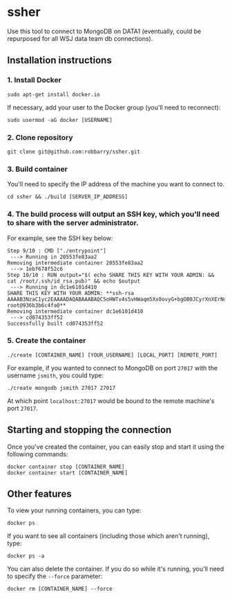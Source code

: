 # ssher

Use this tool to connect to MongoDB on DATA1 (eventually, could be repurposed for all WSJ data team db connections).

## Installation instructions

### 1. Install Docker

	sudo apt-get install docker.io

If necessary, add your user to the Docker group (you'll need to reconnect):

	sudo usermod -aG docker [USERNAME]

### 2. Clone repository

	git clone git@github.com:robbarry/ssher.git

### 3. Build container

You'll need to specify the IP address of the machine you want to connect to.

	cd ssher && ./build [SERVER_IP_ADDRESS]

### 4. The build process will output an SSH key, which you'll need to share with the server administrator.

For example, see the SSH key below:

	Step 9/10 : CMD ["./entrypoint"]
	 ---> Running in 20553fe83aa2
	Removing intermediate container 20553fe83aa2
	 ---> 1ebf678f52c6
	Step 10/10 : RUN output="$( echo SHARE THIS KEY WITH YOUR ADMIN: &&                cat /root/.ssh/id_rsa.pub)" && echo $output
	 ---> Running in dc1e6101d410
	SHARE THIS KEY WITH YOUR ADMIN: **ssh-rsa AAAAB3NzaC1yc2EAAAADAQABAAABAQC5oHWTv4s5vHWaqm5Xx8ovyG+bgOB0JCyrXnXErNq9wjnWhB3jGirSQTMGHj53p3hDWR+gV1Zgf8BJfwp4ODsuPpMnuMNyuUMWlItyKxQco8P8zi8sjJ3TfW2DNYf0QGEdkvFIMryejIoFoooDC3uUI0ofMRuyC2VPT+wOLmSOf2mgDL838XYis4Z2BC/nlVMqk+Xd792Jrgmw1deP4bT4Jb1KJC3VuZdk8mZNE7vOtQYciP5rGp3xgJPT1ZFPfIvf3GkKwQlF80B7+UsfcbRjGvUoR17EozzF+lp88xTCsDOsa51yh1ItVD4sysnJu8deqSpuEg6R1RwB/cfs9b0f root@936b3b6c4fa0**
	Removing intermediate container dc1e6101d410
	 ---> cd074353ff52
	Successfully built cd074353ff52

### 5. Create the container

	./create [CONTAINER_NAME] [YOUR_USERNAME] [LOCAL_PORT] [REMOTE_PORT]

For example, if you wanted to connect to MongoDB on port `27017` with the username `jsmith`, you could type:

	./create mongodb jsmith 27017 27017

At which point `localhost:27017` would be bound to the remote machine's port `27017`.

## Starting and stopping the connection

Once you've created the container, you can easily stop and start it using the following commands:

	docker container stop [CONTAINER_NAME]
	docker container start [CONTAINER_NAME]

## Other features

To view your running containers, you can type:

	docker ps

If you want to see all containers (including those which aren't running), type:

	docker ps -a

You can also delete the container. If you do so while it's running, you'll need to specify the `--force` parameter:

	docker rm [CONTAINER_NAME] --force